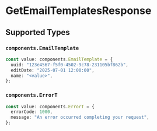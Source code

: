 # GetEmailTemplatesResponse


## Supported Types

### `components.EmailTemplate`

```typescript
const value: components.EmailTemplate = {
  uuid: "123e4567-f5f0-4502-9c78-231105bf862b",
  editDate: "2025-07-01 12:00:00",
  name: "<value>",
};
```

### `components.ErrorT`

```typescript
const value: components.ErrorT = {
  errorCode: 1000,
  message: "An error occurred completing your request",
};
```

